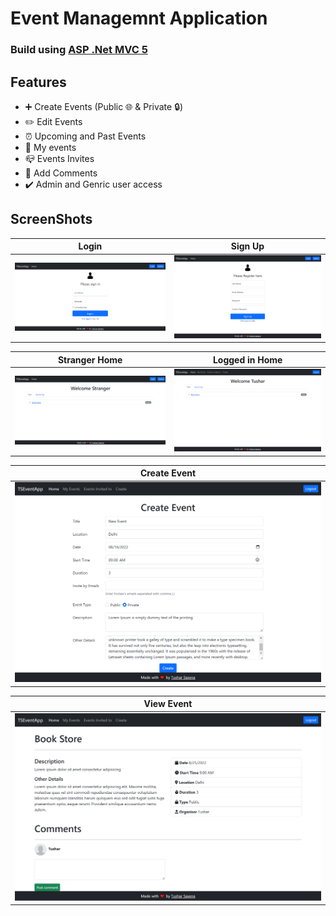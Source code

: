 # Event Managemnt Application
### Build using [ASP .Net MVC 5](https://docs.microsoft.com/en-us/aspnet/mvc/overview/getting-started/introduction/getting-started)

## Features
- ➕ Create Events (Public 🌐 & Private 🔒)
- ✏️ Edit Events
- ⏰ Upcoming and Past Events
- 🧑 My events
- 📪 Events Invites
- 💬 Add Comments
- ✔️ Admin and Genric user access

## ScreenShots

Login | Sign Up
------------ | -------------
<img src="./Readme Images/Login.png"/> | <img src="./Readme Images/Signup.png"/> 

Stranger Home | Logged in Home
------------- | ---------------
<img src="./Readme Images/StrangerHome.png"/> | <img src="./Readme Images/UserHome.png"/> 

Create Event |
------------ |
<img src="./Readme Images/CreateEvent.png"/> |

View Event |
------------ |
<img src="./Readme Images/ViewEvent.png"/> |




